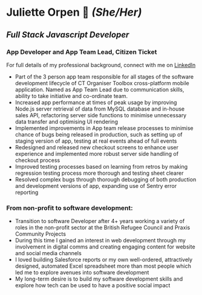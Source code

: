 
# Juliette Orpen 💫 *(She/Her)*
## *Full Stack Javascript Developer* 

### App Developer and App Team Lead, Citizen Ticket 
For full details of my professional background, connect with me on [LinkedIn](https://www.linkedin.com/in/juliette-orpen/)
* Part of the 3 person app team responsible for all stages of the software development lifecycle of CT Organiser Toolbox cross-platform mobile application. Named as App Team Lead due to communication skills, ability to take initiative and co-ordinate team.
* Increased app performance at times of peak usage by improving Node.js server retrieval of data from  MySQL database and in-house sales API, refactoring server side functions to minimise unnecessary data transfer and optimising UI rendering 
* Implemented improvements in App team release processes to minimise chance of bugs being released in production, such as setting up of staging version of app, testing at real events ahead of full events
* Redesigned and released new checkout screens to enhance user experience and implemented more robust server side handling of checkout process
* Improved testing processes based on learning from retros by making regression testing process more thorough and testing sheet clearer
* Resolved complex bugs through thorough debugging of both production and development versions of app, expanding use of Sentry error reporting 


### From non-profit to software development:
* Transition to software Developer after 4+ years working a variety of roles in the non-profit sector at the British Refugee Council and Praxis Community Projects
* During this time I gained an interest in web development through my involvement in digital comms and creating engaging content for website and social media channels 
* I loved building Salesforce reports or my own well-ordered, attractively designed, automated Excel spreadsheet more than most people which led me to explore avenues into software development
* My long-term desire is to build my software development skills and explore how tech can be used to have a positive social impact
